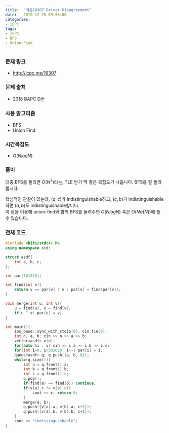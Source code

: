 ```yaml
---
title:  "백준16307 Driver Disagreement"
date:   2019-12-25 09:56:00
categories:
- ICPC
tags:
- ICPC
- BFS
- Union-Find
---
```


### 문제 링크
* http://icpc.me/16307

### 문제 출처
* 2018 BAPC D번

### 사용 알고리즘
* BFS
* Union Find

### 시간복잡도
* $O(N log N)$

### 풀이
대충 BFS를 돌리면 $O(N^2)$라는, TLE 받기 딱 좋은 복잡도가 나옵니다. BFS를 잘 돌려봅시다.

핵심적인 관찰이 있는데, $(a, c)$가 indistinguishable하고, $(c, b)$가 indistinguishable하면 $(a, b)$도 indistinguishable합니다.<Br>
이 점을 이용해 union-find와 함께 BFS를 돌려주면 $O(N log N)$ 혹은 $O(N \alpha(N))$에 풀 수 있습니다.

### 전체 코드
```cpp
#include <bits/stdc++.h>
using namespace std;

struct asdf{
	int a, b, c;
};

int par[101010];

int find(int v){
	return v == par[v] ? v : par[v] = find(par[v]);
}

void merge(int u, int v){
	u = find(u), v = find(v);
	if(u ^ v) par[u] = v;
}

int main(){
	ios_base::sync_with_stdio(0); cin.tie(0);
	int n, a, b; cin >> n >> a >> b;
	vector<asdf> v(n);
	for(auto &i : v) cin >> i.a >> i.b >> i.c;
	for(int i=0; i<101010; i++) par[i] = i;
	queue<asdf> q; q.push({a, b, 0});
	while(q.size()){
		int a = q.front().a;
		int b = q.front().b;
		int c = q.front().c;
		q.pop();
		if(find(a) == find(b)) continue;
		if(v[a].c != v[b].c){
			cout << c; return 0;
		}
		merge(a, b);
		q.push({v[a].a, v[b].a, c+1});
		q.push({v[a].b, v[b].b, c+1});
	}
	cout << "indistingusshable";
}
```
